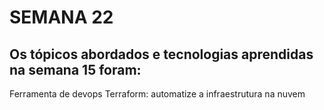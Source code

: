 # SEMANA 22

## Os tópicos abordados e tecnologias aprendidas na semana 15 foram:

Ferramenta de devops Terraform: automatize a infraestrutura na nuvem
